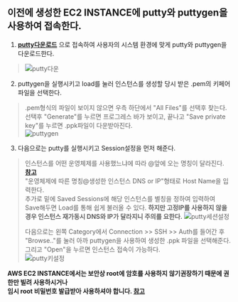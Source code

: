 ## 이전에 생성한 EC2 INSTANCE에 putty와 puttygen을 사용하여 접속한다.

1. **[putty다운로드](https://www.putty.org/)** 으로 접속하여 사용자의 시스템 환경에 맞게 putty와 puttygen을 다운로드한다.     
> ![putty다운](https://user-images.githubusercontent.com/28284285/70760656-b0addd00-1d8d-11ea-9da7-4a36129d419b.PNG)    
> 

2. puttygen을 실행시키고 load를 눌러 인스턴스를 생성할 당시 받은 .pem의 키페어 파일을 선택한다.  
> .pem형식의 파일이 보이지 않으면 우측 하단에서 "All Files"를 선택후 찾는다.   
> 선택후 "Generate"를 누르면 프로그레스 바가 보이고, 끝나고 "Save private key"를 누르면 .ppk파일이 다운받아진다.   
> ![puttygen](https://user-images.githubusercontent.com/28284285/70760657-b1467380-1d8d-11ea-8a86-ec189f3059d0.PNG)   
> 

3. 다음으로는 putty를 실행시키고 Session설정을 먼저 해준다.
> 인스턴스를 어떤 운영체제를 사용했느냐에 따라 @앞에 오는 명칭이 달라진다. **[참고](https://docs.aws.amazon.com/ko_kr/AWSEC2/latest/UserGuide/putty.html)**     
> "운영체제에 따른 명칭@생성한 인스턴스 DNS or IP"형태로 Host Name을 입력한다.   
> 추가로 밑에 Saved Sessions에 해당 인스턴스를 별칭을 정하여 입력하여 Save해두면 Load를 통해 쉽게 불러올 수 있다.
> **하지만 고정IP를 사용하지 않을경우 인스턴스 재가동시 DNS와 IP가 달라지니 주의를 요한다.**
> ![putty세션설정](https://user-images.githubusercontent.com/28284285/70760658-b1467380-1d8d-11ea-985b-89fe1b728b12.PNG)    
>   
> 다음으로는 왼쪽 Category에서  Connection >> SSH >> Auth를 들어간 후   
> "Browse.."를 눌러 아까 puttygen을 사용하여 생성한 .ppk 파일을 선택해준다.
> 그리고 "Open"을 누르면 인스턴스 접속이 가능하다.      
> ![putty키설정](https://user-images.githubusercontent.com/28284285/70760660-b1467380-1d8d-11ea-9e61-6191da9d8b6d.PNG)    
>    


**AWS EC2 INSTANCE에서는 보안상 root에 암호를 사용하지 않기권장하기 때문에 권한만 빌려 사용하시거나     
임시 root 비밀번호 발급받아 사용하셔야 합니다. [참고](https://aws.amazon.com/ko/premiumsupport/knowledge-center/set-change-root-linux/)**   


 




